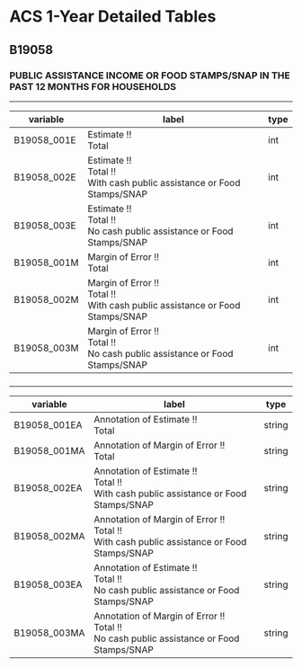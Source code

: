 # ACS 1-Year Detailed Tables

## B19058

### PUBLIC ASSISTANCE INCOME OR FOOD STAMPS/SNAP IN THE PAST 12 MONTHS FOR HOUSEHOLDS

___

| variable | label | type |
| ----- | ----- | ----- |
| B19058_001E | Estimate !!<br>Total | int |
| B19058_002E | Estimate !!<br>Total !!<br>With cash public assistance or Food Stamps/SNAP | int |
| B19058_003E | Estimate !!<br>Total !!<br>No cash public assistance or Food Stamps/SNAP | int |
| B19058_001M | Margin of Error !!<br>Total | int |
| B19058_002M | Margin of Error !!<br>Total !!<br>With cash public assistance or Food Stamps/SNAP | int |
| B19058_003M | Margin of Error !!<br>Total !!<br>No cash public assistance or Food Stamps/SNAP | int |
### 

___

| variable | label | type |
| ----- | ----- | ----- |
| B19058_001EA | Annotation of Estimate !!<br>Total | string |
| B19058_001MA | Annotation of Margin of Error !!<br>Total | string |
| B19058_002EA | Annotation of Estimate !!<br>Total !!<br>With cash public assistance or Food Stamps/SNAP | string |
| B19058_002MA | Annotation of Margin of Error !!<br>Total !!<br>With cash public assistance or Food Stamps/SNAP | string |
| B19058_003EA | Annotation of Estimate !!<br>Total !!<br>No cash public assistance or Food Stamps/SNAP | string |
| B19058_003MA | Annotation of Margin of Error !!<br>Total !!<br>No cash public assistance or Food Stamps/SNAP | string |


